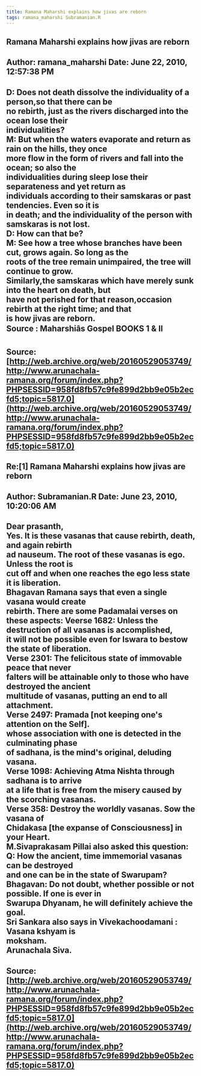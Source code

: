 ```yaml
--- 
title: Ramana Maharshi explains how jivas are reborn   
tags: ramana_maharshi Subramanian.R  
---  
```

## Ramana Maharshi explains how jivas are reborn  
Author: ramana_maharshi     Date: June 22, 2010, 12:57:38 PM  
---  
D: Does not death dissolve the individuality of a person,so that there can be  
no rebirth, just as the rivers discharged into the ocean lose their  
individualities?   
M: **But when the waters evaporate and return as rain on the hills, they once  
more flow in the form of rivers and fall into the ocean; so also the  
individualities during sleep lose their separateness and yet return as  
individuals according to their samskaras or past tendencies.** Even so it is  
in death; and the individuality of the person with samskaras is not lost.   
D: How can that be?   
M: **See how a tree whose branches have been cut, grows again. So long as the  
roots of the tree remain unimpaired, the tree will continue to grow.  
Similarly,the samskaras which have merely sunk into the heart on death, but  
have not perished for that reason,occasion rebirth at the right time; and that  
is how jivas are reborn.**   
 **Source** : Maharshiâs Gospel BOOKS 1 & II
 ---  
Source:[http://web.archive.org/web/20160529053749/http://www.arunachala-ramana.org/forum/index.php?PHPSESSID=958fd8fb57c9fe899d2bb9e05b2ecfd5;topic=5817.0](http://web.archive.org/web/20160529053749/http://www.arunachala-ramana.org/forum/index.php?PHPSESSID=958fd8fb57c9fe899d2bb9e05b2ecfd5;topic=5817.0)   
---  

## Re:[1] Ramana Maharshi explains how jivas are reborn  
Author: Subramanian.R       Date: June 23, 2010, 10:20:06 AM  
---  
Dear prasanth,   
Yes. It is these vasanas that cause rebirth, death, and again rebirth   
ad nauseum. The root of these vasanas is ego. Unless the root is   
cut off and when one reaches the ego less state it is liberation.   
Bhagavan Ramana says that even a single vasana would create   
rebirth. There are some Padamalai verses on these aspects: Veerse 1682: Unless the destruction of all vasanas is accomplished,   
it will not be possible even for Iswara to bestow the state of liberation.   
Verse 2301: The felicitous state of immovable peace that never   
falters will be attainable only to those who have destroyed the ancient  
multitude of vasanas, putting an end to all attachment.   
Verse 2497: Pramada [not keeping one's attention on the Self].   
whose association with one is detected in the culminating phase   
of sadhana, is the mind's original, deluding vasana.   
Verse 1098: Achieving Atma Nishta through sadhana is to arrive   
at a life that is free from the misery caused by the scorching vasanas.   
Verse 358: Destroy the worldly vasanas. Sow the vasana of   
Chidakasa [the expanse of Consciousness] in your Heart.   
M.Sivaprakasam Pillai also asked this question: Q: How the ancient, time immemorial vasanas can be destroyed   
and one can be in the state of Swarupam?   
Bhagavan: Do not doubt, whether possible or not possible. If one is ever in  
Swarupa Dhyanam, he will definitely achieve the goal.   
Sri Sankara also says in Vivekachoodamani : Vasana kshyam is   
moksham.   
Arunachala Siva.
 ---  
Source:[http://web.archive.org/web/20160529053749/http://www.arunachala-ramana.org/forum/index.php?PHPSESSID=958fd8fb57c9fe899d2bb9e05b2ecfd5;topic=5817.0](http://web.archive.org/web/20160529053749/http://www.arunachala-ramana.org/forum/index.php?PHPSESSID=958fd8fb57c9fe899d2bb9e05b2ecfd5;topic=5817.0)   
---  

